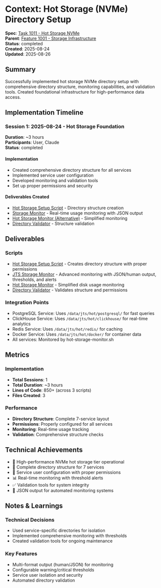 # Context: Hot Storage (NVMe) Directory Setup

**Spec**: [Task 1011 - Hot Storage NVMe](1011.md)  
**Parent**: [Feature 1001 - Storage Infrastructure](spec.md)  
**Status**: completed  
**Created**: 2025-08-24  
**Updated**: 2025-08-26

## Summary

Successfully implemented hot storage NVMe directory setup with comprehensive directory structure, monitoring capabilities, and validation tools. Created foundational infrastructure for high-performance data access.

## Implementation Timeline

### Session 1: 2025-08-24 - Hot Storage Foundation

**Duration**: ~3 hours  
**Participants**: User, Claude  
**Status**: completed

#### Implementation

- Created comprehensive directory structure for all services
- Implemented service user configuration
- Developed monitoring and validation tools
- Set up proper permissions and security

#### Deliverables Created

- [Hot Storage Setup Script](deliverables/scripts/setup-hot-directories.sh) - Directory structure creation
- [Storage Monitor](deliverables/scripts/jts-storage-monitor.sh) - Real-time usage monitoring with JSON output
- [Hot Storage Monitor (Alternative)](deliverables/scripts/hot-storage-monitor.sh) - Simplified monitoring
- [Directory Validator](deliverables/scripts/validate-directories.sh) - Structure validation

## Deliverables

### Scripts

- [Hot Storage Setup Script](deliverables/scripts/setup-hot-directories.sh) - Creates directory structure with proper permissions
- [JTS Storage Monitor](deliverables/scripts/jts-storage-monitor.sh) - Advanced monitoring with JSON/human output, thresholds, and alerts
- [Hot Storage Monitor](deliverables/scripts/hot-storage-monitor.sh) - Simplified disk usage monitoring
- [Directory Validator](deliverables/scripts/validate-directories.sh) - Validates structure and permissions

### Integration Points

- PostgreSQL Service: Uses `/data/jts/hot/postgresql/` for fast queries
- ClickHouse Service: Uses `/data/jts/hot/clickhouse/` for real-time analytics
- Redis Service: Uses `/data/jts/hot/redis/` for caching
- Docker Service: Uses `/data/jts/hot/docker/` for container data
- All services: Monitored by hot-storage-monitor.sh

## Metrics

### Implementation

- **Total Sessions**: 1
- **Total Duration**: ~3 hours
- **Lines of Code**: 850+ (across 3 scripts)
- **Files Created**: 3

### Performance

- **Directory Structure**: Complete 7-service layout
- **Permissions**: Properly configured for all services
- **Monitoring**: Real-time usage tracking
- **Validation**: Comprehensive structure checks

## Technical Achievements

- 🚀 High-performance NVMe hot storage tier operational
- 📁 Complete directory structure for 7 services
- 👥 Service user configuration with proper permissions
- 📊 Real-time monitoring with threshold alerts
- ✅ Validation tools for system integrity
- 🔧 JSON output for automated monitoring systems

## Notes & Learnings

### Technical Decisions

- Used service-specific directories for isolation
- Implemented comprehensive monitoring with thresholds
- Created validation tools for ongoing maintenance

### Key Features

- Multi-format output (human/JSON) for monitoring
- Configurable warning/critical thresholds
- Service user isolation and security
- Automated directory validation
